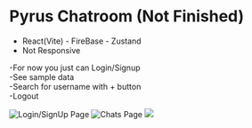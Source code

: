 # Pyrus Chatroom (Not Finished)

- React(Vite) - FireBase - Zustand
- Not Responsive

-For now you just can Login/Signup\
-See sample data\
-Search for username with + button\
-Logout

![Login/SignUp Page](https://raw.githubusercontent.com/tinykocholo/Pyrus/main/public/screenshot.png "Login/SignUp Page")
![Chats Page](https://raw.githubusercontent.com/tinykocholo/Pyrus/main/public/screenshot2.png "Chats Page")
[![](https://img.shields.io/badge/Live_At-Vercel-green.svg)](https://pyrus-react.vercel.app/)

